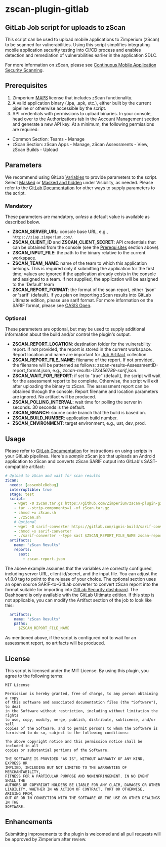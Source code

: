 # zscan-plugin-gitlab

## GitLab Job script for uploads to zScan

This script can be used to upload mobile applications to Zimperium (zScan) to be scanned for vulnerabilities. Using this script simplifies integrating mobile application security testing into CI/CD process and enables detection and remediation of vulnerabilities earlier in the application SDLC.

For more information on zScan, please see [Continuous Mobile Application Security Scanning](https://www.zimperium.com/zscan/).

## Prerequisites

1. Zimperium [MAPS](https://www.zimperium.com/mobile-app-protection/) license that includes zScan functionality.
2. A valid application binary (.ipa, .apk, etc.), either built by the current pipeline or otherwise accessible by the script.
3. API credentials with permissions to upload binaries. In your console, head over to the Authorizations tab in the Account Management section and generate a new API key. At a minimum, the following permissions are required:

- Common Section: Teams - Manage
- zScan Section: zScan Apps - Manage, zScan Assessments - View, zScan Builds - Upload

## Parameters

We recommend using GitLab [Variables](https://docs.gitlab.com/ee/ci/variables/#define-a-cicd-variable-in-the-ui) to provide parameters to the script.  Select [Masked](https://docs.gitlab.com/ee/ci/variables/#mask-a-cicd-variable) or [Masked and hidden](https://docs.gitlab.com/ee/ci/variables/#hide-a-cicd-variable) under Visibility, as needed.  Please refer to the [GitLab Documentation](https://docs.gitlab.com/ee/ci/variables/) for other ways to supply parameters to the script.

### Mandatory

These parameters are mandatory, _unless_ a default value is available as described below.

- **ZSCAN_SERVER_URL**: console base URL, e.g., `https://ziap.zimperium.com/`.
- **ZSCAN_CLIENT_ID** and **ZSCAN_CLIENT_SECRET**: API credentials that can be obtained from the console (see the [Prerequisites](#prerequisites) section above).
- **ZSCAN_INPUT_FILE**: the path to the binary relative to the current workspace.
- **ZSCAN_TEAM_NAME**: name of the team to which this application belongs.  This is required only if submitting the application for the first time; values are ignored if the application already exists in the console and assigned to a team.  If not supplied, the application will be assigned to the 'Default' team
- **ZSCAN_REPORT_FORMAT**: the format of the scan report, either 'json' or 'sarif' (default).  If you plan on importing zScan results into GitLab Ultimate edition, please use sarif format.  For more information on the SARIF format, please see [OASIS Open](https://docs.oasis-open.org/sarif/sarif/v2.1.0/sarif-v2.1.0.html).

### Optional

These parameters are optional, but may be used to supply additional information about the build and/or control the plugin's output.

- **ZSCAN_REPORT_LOCATION**: destination folder for the vulnerability report. If not provided, the report is stored in the current workspace. Report location and name are important for [Job Artifact](https://docs.gitlab.com/ee/ci/jobs/job_artifacts.html) collection.
- **ZSCAN_REPORT_FILE_NAME**: filename of the report. If not provided, the filename will be patterned as follows: zscan-results-AssessmentID-report_format.json, e.g., _zscan-results-123456789-sarif.json_.
- **ZSCAN_WAIT_FOR_REPORT**: if set to "true" (default), the script will wait for the assessment report to be complete. Otherwise, the script will exit after uploading the binary to zScan.  The assessment report can be obtained through the console. Report filename and location parameters are ignored. No artifact will be produced.
- **ZSCAN_POLLING_INTERVAL**: wait time for polling the server in seconds. 30 seconds is the default.
- **ZSCAN_BRANCH**: source code branch that the build is based on.
- **ZSCAN_BUILD_NUMBER**: application build number.
- **ZSCAN_ENVIRONMENT**: target environment, e.g., uat, dev, prod.

## Usage

Please refer to [GitLab Documentation](https://docs.gitlab.com/ee/ci/jobs/) for instructions on using scripts in your GitLab pipelines.  Here's a _sample_ zScan job that uploads an Android application to zScan and converts zScan SARIF output into GitLab's SAST-compatible artifact:

```yaml
# Upload to zScan and wait for scan results
zScan:
  needs: [assembleDebug]
  interruptible: true
  stage: test
  script:
    - wget -O zScan.tar.gz https://github.com/Zimperium/zscan-plugin-gitlab/archive/refs/tags/v1.0.0.tar.gz
    - tar --strip-components=1 -xf zScan.tar.gz
    - chmod +x zScan.sh
    - ./zScan.sh
    # Optional
    - wget -O sarif-converter https://gitlab.com/ignis-build/sarif-converter/-/releases/v0.9.2/downloads/bin/sarif-converter-linux-amd64
    - chmod +x sarif-converter
    - ./sarif-converter --type sast $ZSCAN_REPORT_FILE_NAME zscan-report.json
  artifacts:
    name: "zScan Results"
    reports:
      sast:
        - zscan-report.json
```

The above example assumes that the variables are correctly configured, including server URL, client id/secret, and the input file. You can adjust the v1.0.0 tag to point to the release of your choice. The optional section uses an open source SARIF-to-GitLab converter to convert zScan report into the format suitable for importing into [GitLab Security dashboard](https://docs.gitlab.com/ee/user/application_security/security_dashboard/).  The Dashboard is only available with the GitLab Ultimate edition.  If this step is not applicable, you can modify the Artifact section of the job to look like this:

```yaml
  artifacts:
    name: "zScan Results"
    paths:
      $ZSCAN_REPORT_FILE_NAME
```

As mentioned above, if the script is configured not to wait for an assessment report, no artifacts will be produced.

## License

This script is licensed under the MIT License. By using this plugin, you agree to the following terms:

```text
MIT License

Permission is hereby granted, free of charge, to any person obtaining a copy
of this software and associated documentation files (the "Software"), to deal
in the Software without restriction, including without limitation the rights
to use, copy, modify, merge, publish, distribute, sublicense, and/or sell
copies of the Software, and to permit persons to whom the Software is
furnished to do so, subject to the following conditions:

The above copyright notice and this permission notice shall be included in all
copies or substantial portions of the Software.

THE SOFTWARE IS PROVIDED "AS IS", WITHOUT WARRANTY OF ANY KIND, EXPRESS OR
IMPLIED, INCLUDING BUT NOT LIMITED TO THE WARRANTIES OF MERCHANTABILITY,
FITNESS FOR A PARTICULAR PURPOSE AND NONINFRINGEMENT. IN NO EVENT SHALL THE
AUTHORS OR COPYRIGHT HOLDERS BE LIABLE FOR ANY CLAIM, DAMAGES OR OTHER
LIABILITY, WHETHER IN AN ACTION OF CONTRACT, TORT OR OTHERWISE, ARISING FROM,
OUT OF OR IN CONNECTION WITH THE SOFTWARE OR THE USE OR OTHER DEALINGS IN THE
SOFTWARE.
```

## Enhancements

Submitting improvements to the plugin is welcomed and all pull requests will be approved by Zimperium after review.

